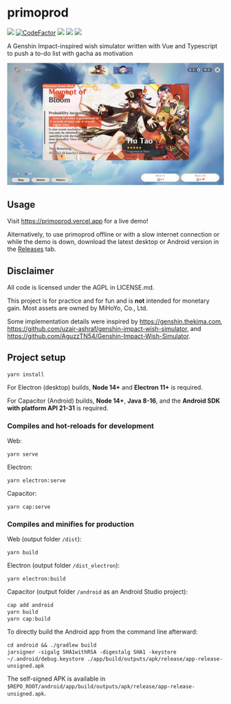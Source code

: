 # primoprod

<a href="https://github.com/potatoeggy/primoprod/actions?query=branch%3Amaster"><img src="https://img.shields.io/github/workflow/status/potatoeggy/primoprod/build" /></a>
<a href="https://www.codefactor.io/repository/github/potatoeggy/primoprod"><img src="https://www.codefactor.io/repository/github/potatoeggy/primoprod/badge" alt="CodeFactor" /></a>
<a href="https://github.com/potatoeggy/primoprod/releases/latest"><img src="https://img.shields.io/github/v/release/potatoeggy/primoprod?display_name=tag" /></a>
<a href="https://github.com/potatoeggy/primoprod/issues"><img src="https://img.shields.io/github/issues/potatoeggy/primoprod" /></a>
<a href="/LICENSE.md"><img src="https://img.shields.io/github/license/potatoeggy/primoprod" /></a>

A Genshin Impact-inspired wish simulator written with Vue and Typescript to push a to-do list with gacha as motivation

![](primoprod-demo.png)

## Usage

Visit https://primoprod.vercel.app for a live demo!

Alternatively, to use primoprod offline or with a slow internet connection or while the demo is down, download the latest desktop or Android version in the [Releases](https://github.com/potatoeggy/primoprod/releases/latest) tab.

## Disclaimer

All code is licensed under the AGPL in LICENSE.md.

This project is for practice and for fun and is **not** intended for monetary gain. Most assets are owned by MiHoYo, Co., Ltd.

Some implementation details were inspired by https://genshin.thekima.com, https://github.com/uzair-ashraf/genshin-impact-wish-simulator, and https://github.com/AguzzTN54/Genshin-Impact-Wish-Simulator.

## Project setup

```
yarn install
```

For Electron (desktop) builds, **Node 14+** and **Electron 11+** is required.

For Capacitor (Android) builds, **Node 14+**, **Java 8-16**, and the **Android SDK with platform API 21-31** is required.

### Compiles and hot-reloads for development

Web:

```
yarn serve
```

Electron:

```
yarn electron:serve
```

Capacitor:

```
yarn cap:serve
```

### Compiles and minifies for production

Web (output folder `/dist`):

```
yarn build
```

Electron (output folder `/dist_electron`):

```
yarn electron:build
```

Capacitor (output folder `/android` as an Android Studio project):

```
cap add android
yarn build
yarn cap:build
```

To directly build the Android app from the command line afterward:

```
cd android && ./gradlew build
jarsigner -sigalg SHA1withRSA -digestalg SHA1 -keystore ~/.android/debug.keystore ./app/build/outputs/apk/release/app-release-unsigned.apk
```

The self-signed APK is available in `$REPO_ROOT/android/app/build/outputs/apk/release/app-release-unsigned.apk`.
